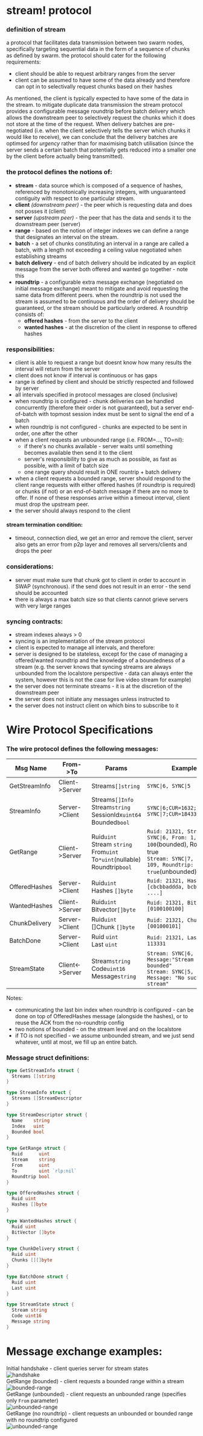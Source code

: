 
stream! protocol
======

### definition of stream
a protocol that facilitates data transmission between two swarm nodes, specifically targeting sequential data in the form of a sequence of chunks as defined by swarm. the protocol should cater for the following requirements: 
- client should be able to request arbitrary ranges from the server
- client can be assumed to have some of the data already and therefore can opt in to selectivally request chunks based on their hashes

As mentioned, the client is typically expected to have some of the data in the stream. to mitigate duplicate data transmission the stream protocol provides a configurable message roundtrip before batch delivery which allows the downstream peer to selectively request the chunks which it does not store at the time of the request.
When delivery batches are pre-negotiated (i.e. when the client selectively tells the server which chunks it would like to receive), we can conclude that the delivery batches are optimsed for _urgency_ rather than for maximising batch utilisation (since the server sends a certain batch that potentially gets reduced into a smaller one by the client before actually being transmitted).

### the protocol defines the notions of:
- **stream** - data source which is composed of a sequence of hashes, referenced by monotonically increasing integers, with unguaranteed contiguity with respect to one particular stream.
- **client** _(downstream peer)_ - the peer which is requesting data and does not posses it (client)
- **server** _(upstream peer)_ - the peer that has the data and sends it to the downstream peer (server)
- **range** - based on the notion of integer indexes we can define a range that designates an interval on the stream.
- **batch** - a set of chunks constituting an interval in a range are called a batch, with a length not exceeding a ceiling value negotiated when establishing streams
- **batch delivery** - end of batch delivery should be indicated by an explicit message from the server
both offered and wanted go together - note this
- **roundtrip** - a configurable extra message exchange (negotiated on initial message exchange) meant to mitigate and avoid requesting the same data from different peers. when the roundtrip is not used the stream is assumed to be continuous and the order of delivery should be guaranteed, or the stream should be particularly ordered. A roundtrip consists of:
    - **offered hashes** - from the server to the client
    - **wanted hashes** - at the discretion of the client in response to offered hashes

### responsibilities:
- client is able to request a range but doesnt know how many results the interval will return from the server
- client does not know if interval is continuous or has gaps
- range is defined by client and should be strictly respected and followed by server
- all intervals specified in protocol messages are closed (inclusive)
- when roundtrip is configured - chunk deliveries can be handled concurrently (therefore their order is not guaranteed), but a server end-of-batch with topmost session index must be sent to signal the end of a batch
- when roundtrip is not configured - chunks are expected to be sent in order, one after the other
- when a client requests an unbounded range (i.e. FROM=..., TO=nil):
    - if there's no chunks available - server waits until something becomes available then send it to the client
    - server's responsibility to give as much as possible, as fast as possible, with a limit of batch size
    - one range query should result in ONE rountrip + batch delivery
- when a client requests a bounded range, server should respond to the client range requests with either offered hashes (if roundtrip is required) or chunks (if not) or an end-of-batch message if there are no more to offer. If none of these responses arrive within a timeout interval, client must drop the upstream peer.
- the server should always respond to the client

 
#### stream termination condition:
 - timeout, connection died, we get an error and remove the client, server also gets an error from p2p layer and removes all servers/clients and drops the peer

### considerations:
- server must make sure that chunk got to client in order to account in SWAP (synchronous). if the send does not result in an error - the send should be accounted
- there is always a max batch size so that clients cannot grieve servers with very large ranges

### syncing contracts:
 - stream indexes always > 0
 - syncing is an implementation of the stream protocol
 - client is expected to manage all intervals, and therefore:
 - server is designed to be stateless, except for the case of managing a offered/wanted roundtrip and the knowledge of a boundedness of a stream (e.g. the server knows that syncing streams are always unbounded from the localstore perspective - data can always enter the system, however this is not the case for live video stream for example)
 - the server does not terminate streams - it is at the discretion of the downstream peer
 - the server does not initiate any messages unless instructed to
 - the server does not instruct client on which bins to subscribe to it

Wire Protocol Specifications
=======

### The wire protocol defines the following messages:

| Msg Name | From->To | Params   | Example |
| -------- | -------- | -------- | ------- |
| GetStreamInfo   | Client->Server  | Streams`[]string` | `SYNC\|6, SYNC\|5` |
| StreamInfo   | Server->Client  | Streams`[]Info` <br>Stream`string`<br>SessionIdx`uint64` <br>Bounded`bool` | `SYNC\|6;CUR=1632;bounded, SYNC\|7;CUR=18433;bounded` |
| GetRange | Client->Server| Ruid`uint`<br>Stream `string`<br>From`uint`<br>To`*uint`(nullable)<br>Roundtrip`bool` | `Ruid: 21321, Stream: SYNC\|6, From: 1, To: 100`(bounded), Roundtrip: true<br>`Stream: SYNC\|7, From: 109, Roundtrip: true`(unbounded) | 
| OfferedHashes | Server->Client| Ruid`uint`<br>Hashes `[]byte` | `Ruid: 21321, Hashes: [cbcbbaddda, bcbbbdbbdc, ....]` |
| WantedHashes | Client->Server | Ruid`uint`<br>Bitvector`[]byte` | `Ruid: 21321, Bitvector: [0100100100] ` |
| ChunkDelivery | Server->Client | Ruid`uint`<br>[]Chunk `[]byte` | `Ruid: 21321, Chunk: [001000101]` |
| BatchDone | Server->Client| Ruid `uint`<br>Last `uint` | `Ruid: 21321, Last: 113331` |
| StreamState | Client<->Server | Stream`string`<br>Code`uint16`<br>Message`string`| `Stream: SYNC\|6, Code:1, Message:"Stream became bounded"`<br>`Stream: SYNC\|5, Code:2, Message: "No such stream"` |

Notes:
* communicating the last bin index when roundtrip is configured - can be done on top of OfferedHashes message (alongside the hashes), or to reuse the ACK from the no-roundtrip config
* two notions of bounded - on the stream level and on the localstore
* if TO is not specified - we assume unbounded stream, and we just send whatever, until at most, we fill up an entire batch.

### Message struct definitions:
```go
type GetStreamInfo struct {
  Streams []string
}
```

```go
type StreamInfo struct {
  Streams []StreamDescriptor
}
```

```go
type StreamDescriptor struct {
  Name    string
  Index   uint
  Bounded bool
}
```

```go
type GetRange struct {
  Ruid      uint
  Stream    string
  From      uint
  To        uint `rlp:nil`
  Roundtrip bool
}
```

```go
type OfferedHashes struct {
  Ruid uint
  Hashes []byte
}
```
```go
type WantedHashes struct {
  Ruid uint
  BitVector []byte
}
```
```go
type ChunkDelivery struct {
  Ruid uint
  Chunks [][]byte
}
```
```go
type BatchDone struct {
  Ruid uint
  Last uint
}
```
```go
type StreamState struct {
  Stream string
  Code uint16
  Message string
}
```

Message exchange examples:
======

Initial handshake - client queries server for stream states<br>
![handshake](https://raw.githubusercontent.com/ethersphere/swarm/stream-spec/docs/diagrams/stream-handshake.png)
<br>
GetRange (bounded) - client requests a bounded range within a stream<br>
![bounded-range](https://raw.githubusercontent.com/ethersphere/swarm/stream-spec/docs/diagrams/stream-bounded.png)
<br>
GetRange (unbounded) - client requests an unbounded range (specifies only `From` parameter)<br>
![unbounded-range](https://raw.githubusercontent.com/ethersphere/swarm/stream-spec/docs/diagrams/stream-unbounded.png)
<br>
GetRange (no roundtrip) - client requests an unbounded or bounded range with no roundtrip configured<br>
![unbounded-range](https://raw.githubusercontent.com/ethersphere/swarm/stream-spec/docs/diagrams/stream-no-roundtrip.png)

